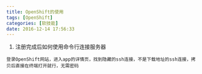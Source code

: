 ```yaml
---
title: OpenShift的使用
tags: [OpenShift]
categories: [软技能]
date: 2016-12-14 17:56:33
---
```

  1. 注册完成后如何使用命令行连接服务器

    登录OpenShift网站，进入app的详情页，找到隐藏的ssh连接，不是下载地址的ssh连接，拷贝后直接在终端打开就行，无需密码